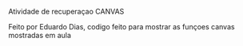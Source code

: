 Atividade de recuperaçao CANVAS

Feito por Eduardo Dias, codigo feito para mostrar as funçoes canvas mostradas em aula
